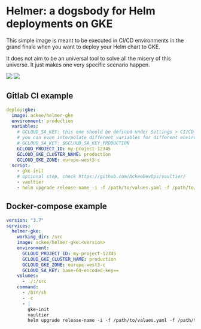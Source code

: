 # Helmer: a dogsbody for Helm deployments on GKE

This simple image is meant to be executed in CI/CD environments 
in the grand finale when you want to deploy your Helm chart to GKE.

It does not aim to be an universal tool to solve all the misery 
of this universe. It just makes one very specific scenario happen.

[![](https://images.microbadger.com/badges/image/ackee/helmer-gke.svg)](https://microbadger.com/images/ackee/helmer-gke 
"Get your own image badge on microbadger.com")
[![](https://images.microbadger.com/badges/version/ackee/helmer-gke.svg)](https://microbadger.com/images/ackee/helmer-gke 
"Get your own version badge on microbadger.com")

## Gitlab CI example

```yaml
deploy:gke:
  image: ackee/helmer-gke
  environment: production
  variables:
    # GCLOUD_SA_KEY: this one should be defined under Settings > CI/CD > Environment variables
    # you can even interpolate different variables for different environments:
    # GCLOUD_SA_KEY: $GCLOUD_SA_KEY_PRODUCTION
    GCLOUD_PROJECT_ID: my-project-12345
    GCLOUD_GKE_CLUSTER_NAME: production
    GCLOUD_GKE_ZONE: europe-west3-c
  script:
    - gke-init
    # optional step, check https://github.com/AckeeDevOps/vaultier/
    - vaultier
    - helm upgrade release-name -i -f /path/to/values.yaml -f /path/to/secrets /path/to/chart
```

## Docker-compose example

```yaml
version: "3.7" 
services:
  helmer-gke:
    working_dir: /src
    image: ackee/helmer-gke:<version>
    environment:
      GCLOUD_PROJECT_ID: my-project-12345
      GCLOUD_GKE_CLUSTER_NAME: production
      GCLOUD_GKE_ZONE: europe-west3-c
      GCLOUD_SA_KEY: base-64-encoded-key==
    volumes:
      - ./:/src
    command:
      - /bin/sh
      - -c
      - |
        gke-init
        vaultier
        helm upgrade release-name -i -f /path/to/values.yaml -f /path/to/secrets /path/to/chart
```

